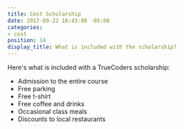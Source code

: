 ```yaml
---
title: Cost Scholarship
date: 2017-09-22 16:43:00 -05:00
categories:
- cost
position: 14
display_title: What is included with the scholarship?
---
```


Here's what is included with a TrueCoders scholarship:

* Admission to the entire course
* Free parking
* Free t-shirt
* Free coffee and drinks
* Occasional class meals
* Discounts to local restaurants